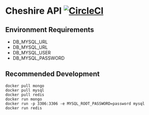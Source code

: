 # Cheshire API [![CircleCI](https://circleci.com/gh/Phaesynthe/cheshire_api.svg?style=svg)](https://circleci.com/gh/Phaesynthe/cheshire_api) #

## Environment Requirements ##

* DB_MYSQL_URL
* DB_MYSQL_URL
* DB_MYSQL_USER
* DB_MYSQL_PASSWORD

## Recommended Development ##
```
docker pull mongo
docker pull mysql
docker pull redis
docker run mongo
docker run -p 3306:3306 -e MYSQL_ROOT_PASSWORD=password mysql
docker run redis
```
